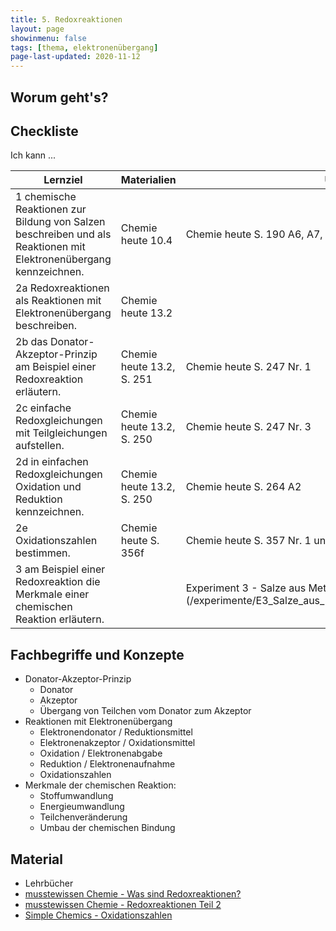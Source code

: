 ```yaml
---
title: 5. Redoxreaktionen
layout: page
showinmenu: false
tags: [thema, elektronenübergang]
page-last-updated: 2020-11-12
---
```


## Worum geht's?



## Checkliste

Ich kann ...

| Lernziel | Materialien | Übungen |
| ---      | ---         | ---     |
| 1 chemische Reaktionen zur Bildung von Salzen beschreiben und als Reaktionen mit Elektronenübergang kennzeichnen. | Chemie heute 10.4 | Chemie heute S. 190 A6, A7, A8 |
| 2a Redoxreaktionen als Reaktionen mit Elektronenübergang beschreiben. | Chemie heute 13.2 |  |
| 2b das Donator-Akzeptor-Prinzip am Beispiel einer Redoxreaktion erläutern. | Chemie heute 13.2, S. 251 | Chemie heute S. 247 Nr. 1 |
| 2c einfache Redoxgleichungen mit Teilgleichungen aufstellen. | Chemie heute 13.2, S. 250 | Chemie heute S. 247 Nr. 3 |
| 2d in einfachen Redoxgleichungen Oxidation und Reduktion kennzeichnen. | Chemie heute 13.2, S. 250 | Chemie heute S. 264 A2 |
| 2e Oxidationszahlen bestimmen. | Chemie heute S. 356f | Chemie heute S. 357 Nr. 1 und 2 |
| 3 am Beispiel einer Redoxreaktion die Merkmale einer chemischen Reaktion erläutern. |  | Experiment 3 - Salze aus Metallen und Metalloxiden herstellen](/experimente/E3_Salze_aus_Metallen_und_Metalloxiden_herstellen) |

## Fachbegriffe und Konzepte

- Donator-Akzeptor-Prinzip
	- Donator
	- Akzeptor
	- Übergang von Teilchen vom Donator zum Akzeptor
- Reaktionen mit Elektronenübergang
	- Elektronendonator / Reduktionsmittel
	- Elektronenakzeptor / Oxidationsmittel
	- Oxidation / Elektronenabgabe
	- Reduktion / Elektronenaufnahme
	- Oxidationszahlen
- Merkmale der chemischen Reaktion:
	- Stoffumwandlung
	- Energieumwandlung
	- Teilchenveränderung
	- Umbau der chemischen Bindung

## Material

- Lehrbücher
- [musstewissen Chemie - Was sind Redoxreaktionen?](https://www.youtube.com/watch?v=csRIZZuIC0Q)
- [musstewissen Chemie - Redoxreaktionen Teil 2](https://www.youtube.com/watch?v=Y3BmwGyVjt8)
- [Simple Chemics - Oxidationszahlen](https://www.youtube.com/watch?v=RnpNrWJ4GOc)
